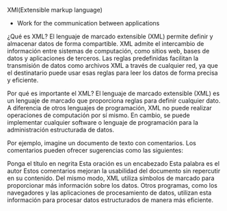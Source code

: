 XMl(Extensible markup language)

- Work for the communication between applications

¿Qué es XML?
El lenguaje de marcado extensible (XML) permite definir y almacenar datos de forma compartible. XML admite el intercambio de información entre sistemas de computación, como sitios web, bases de datos y aplicaciones de terceros. Las reglas predefinidas facilitan la transmisión de datos como archivos XML a través de cualquier red, ya que el destinatario puede usar esas reglas para leer los datos de forma precisa y eficiente.

Por qué es importante el XML?
El lenguaje de marcado extensible (XML) es un lenguaje de marcado que proporciona reglas para definir cualquier dato. A diferencia de otros lenguajes de programación, XML no puede realizar operaciones de computación por sí mismo. En cambio, se puede implementar cualquier software o lenguaje de programación para la administración estructurada de datos.

Por ejemplo, imagine un documento de texto con comentarios. Los comentarios pueden ofrecer sugerencias como las siguientes:

Ponga el título en negrita
Esta oración es un encabezado
Esta palabra es el autor
Estos comentarios mejoran la usabilidad del documento sin repercutir en su contenido. Del mismo modo, XML utiliza símbolos de marcado para proporcionar más información sobre los datos. Otros programas, como los navegadores y las aplicaciones de procesamiento de datos, utilizan esta información para procesar datos estructurados de manera más eficiente.
